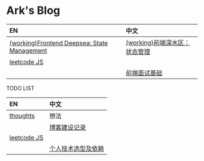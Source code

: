 # Ark's Blog

| EN | 中文 |
| :--- | :--- |
| [(working)Frontend Deepsea: State Management](/posts/fe-state-mgmt.md) | [(working)前端深水区：状态管理](/posts/fe-state-mgmt.cn.md) |
| [leetcode JS](/posts/leetcode.md) | |
| | [前端面试基础](posts/js-interview.zh.md) |

TODO LIST

| EN | 中文 |
| :--- | :--- |
| [thoughts](./posts/thoughts.md) | 想法 |
| | [博客建设记录](/blog.md) |
| [leetcode JS](/algojs.md) | |
| | [个人技术选型及依赖](/mytoolchain.md) | -->
